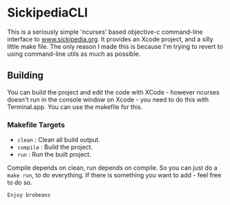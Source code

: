 SickipediaCLI
==============

This is a seriously simple 'ncurses' based objective-c command-line interface to www.sickipedia.org.
It provides an Xcode project, and a silly little make file. The only reason I made this is because I'm trying to revert to using command-line utils as much as possible.

Building
------------

You can build the project and edit the code with XCode - however ncurses doesn't run in the console window on Xcode - you need to do this with Terminal.app.
You can use the makefile for this.

### Makefile Targets
- `clean` : Clean all build output.
- `compile` : Build the project.
- `run` : Run the built project.

Compile depends on clean, run depends on compile.
So you can just do a `make run`, to do everything. If there is something you want to add - feel free to do so.

`Enjoy brobeans`